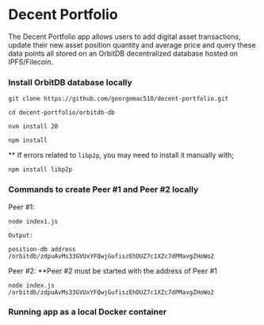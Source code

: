 # Decent Portfolio

The Decent Portfolio app allows users to add digital asset transactions, update their new asset position quantity and average price and query these data points all stored on an OrbitDB decentralized database hosted on IPFS/Filecoin.

### Install OrbitDB database locally

    git clone https://github.com/georgemac510/decent-portfolio.git

    cd decent-portfolio/orbitdb-db

    nvm install 20

    npm install

** If errors related to `libp2p`, you may need to install it manually with;

    npm install libp2p

### Commands to create Peer #1 and Peer #2 locally

Peer #1:

    node index1.js 
    
    Output:

    position-db address /orbitdb/zdpuAvMs33GVUxYFQwjGufiszEhDUZ7c1XZc7dPMavgZHoWo2

Peer #2:
**Peer #2 must be started with the address of Peer #1

    node index.js /orbitdb/zdpuAvMs33GVUxYFQwjGufiszEhDUZ7c1XZc7dPMavgZHoWo2

### Running app as a local Docker container









